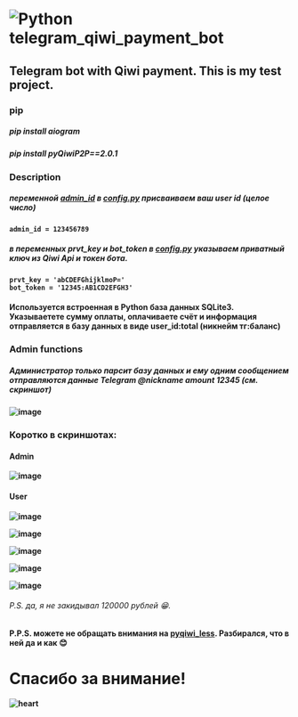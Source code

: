 # ![Python](https://img.shields.io/badge/python-3670A0?style=for-the-badge&logo=python&logoColor=ffdd54) telegram_qiwi_payment_bot

Telegram bot with Qiwi payment. This is my test project.
--------------------------
### <b>pip<b>
##### pip install aiogram
##### pip install pyQiwiP2P==2.0.1

### <b>Description<b>
##### переменной [admin_id](]https://github.com/gest0rbn/telegram_qiwi_payment_bot/blob/main/config.py#:~:text=%2712345%3AAB1CD2EFGH3%27-,admin_id) в [config.py](https://github.com/gest0rbn/telegram_qiwi_payment_bot/blob/main/config.py) присваиваем ваш user id (целое число)
    admin_id = 123456789
##### в переменных <b>prvt_key<b> и <b>bot_token<b> в [config.py](https://github.com/gest0rbn/telegram_qiwi_payment_bot/blob/main/config.py) указываем приватный ключ из Qiwi Api и токен бота.
    prvt_key = 'abCDEFGhijklmoP='
    bot_token = '12345:AB1CD2EFGH3'

#### Используется встроенная в Python база данных SQLite3. Указываетете сумму оплаты, оплачиваете счёт и информация отправляется в базу данных в виде user_id:total (никнейм тг:баланс)

### Admin functions
##### Администратор только парсит базу данных и ему одним сообщением отправляются данные Telegram @nickname amount 12345 (см. скриншот)
![image](https://user-images.githubusercontent.com/66784042/178778128-f2e85e53-5cc1-42ca-bc29-504aaa6f952d.png)
    
### Коротко в скриншотах:
#### Admin
![image](https://user-images.githubusercontent.com/66784042/178778565-e3f6589a-57ed-4cee-9f35-1e565e76d19a.png)
#### User
![image](https://user-images.githubusercontent.com/66784042/178778463-e8408bce-5183-4150-b155-c76325875516.png)

![image](https://user-images.githubusercontent.com/66784042/178778490-d375261e-0e6c-40b3-8004-6fc9e2e4806b.png)

![image](https://user-images.githubusercontent.com/66784042/178778749-a39df357-f1bb-49a6-91ea-89f883b00493.png)

![image](https://user-images.githubusercontent.com/66784042/178778855-f1126844-cb3a-4f49-922e-92ffb22fbbe5.png)

![image](https://user-images.githubusercontent.com/66784042/178778996-c38fed07-e572-4476-b23f-50223626c68a.png)
###### P.S. да, я не закидывал 120000 рублей :grin:.

#### P.P.S. можете не обращать внимания на [pyqiwi_less](https://github.com/gest0rbn/telegram_qiwi_payment_bot/blob/main/pyqiwi_less.py). Разбирался, что в ней да и как :blush:

# Спасибо за внимание! 
![heart](https://media1.giphy.com/media/jUKyEtnRx3OZQmQb2Q/giphy.gif?cid=6c09b952nxrtz7dsdw1y0lm418tip2kv83jlp5txzqelw9xt&rid=giphy.gif&ct=s)
